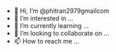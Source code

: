 - 👋 Hi, I’m @phitran2979gmailcom
- 👀 I’m interested in ...
- 🌱 I’m currently learning ...
- 💞️ I’m looking to collaborate on ...
- 📫 How to reach me ...

<!---
phitran2979gmailcom/phitran2979gmailcom is a ✨ special ✨ repository because its `README.md` (this file) appears on your GitHub profile.
You can click the Preview link to take a look at your changes.
--->
